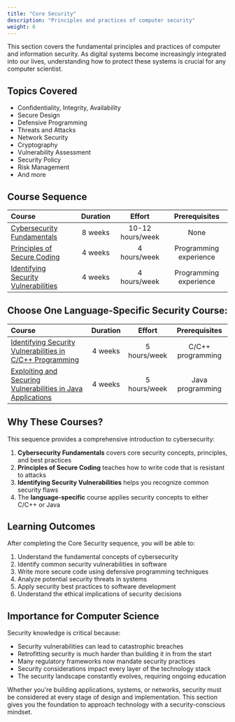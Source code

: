 ```yaml
---
title: "Core Security"
description: "Principles and practices of computer security"
weight: 6
---
```


This section covers the fundamental principles and practices of computer and information security. As digital systems become increasingly integrated into our lives, understanding how to protect these systems is crucial for any computer scientist.

## Topics Covered

- Confidentiality, Integrity, Availability
- Secure Design
- Defensive Programming
- Threats and Attacks
- Network Security
- Cryptography
- Vulnerability Assessment
- Security Policy
- Risk Management
- And more

## Course Sequence

| Course | Duration | Effort | Prerequisites |
| :--- | :---: | :---: | :---: |
| [Cybersecurity Fundamentals](https://www.edx.org/course/cybersecurity-fundamentals) | 8 weeks | 10-12 hours/week | None |
| [Principles of Secure Coding](https://www.coursera.org/learn/secure-coding-principles) | 4 weeks | 4 hours/week | Programming experience |
| [Identifying Security Vulnerabilities](https://www.coursera.org/learn/identifying-security-vulnerabilities) | 4 weeks | 4 hours/week | Programming experience |

## Choose One Language-Specific Security Course:

| Course | Duration | Effort | Prerequisites |
| :--- | :---: | :---: | :---: |
| [Identifying Security Vulnerabilities in C/C++ Programming](https://www.coursera.org/learn/identifying-security-vulnerabilities-c-programming) | 4 weeks | 5 hours/week | C/C++ programming |
| [Exploiting and Securing Vulnerabilities in Java Applications](https://www.coursera.org/learn/exploiting-securing-vulnerabilities-java-applications) | 4 weeks | 5 hours/week | Java programming |

## Why These Courses?

This sequence provides a comprehensive introduction to cybersecurity:

1. **Cybersecurity Fundamentals** covers core security concepts, principles, and best practices
2. **Principles of Secure Coding** teaches how to write code that is resistant to attacks
3. **Identifying Security Vulnerabilities** helps you recognize common security flaws
4. The **language-specific** course applies security concepts to either C/C++ or Java

## Learning Outcomes

After completing the Core Security sequence, you will be able to:

1. Understand the fundamental concepts of cybersecurity
2. Identify common security vulnerabilities in software
3. Write more secure code using defensive programming techniques
4. Analyze potential security threats in systems
5. Apply security best practices to software development
6. Understand the ethical implications of security decisions

## Importance for Computer Science

Security knowledge is critical because:

- Security vulnerabilities can lead to catastrophic breaches
- Retrofitting security is much harder than building it in from the start
- Many regulatory frameworks now mandate security practices
- Security considerations impact every layer of the technology stack
- The security landscape constantly evolves, requiring ongoing education

Whether you're building applications, systems, or networks, security must be considered at every stage of design and implementation. This section gives you the foundation to approach technology with a security-conscious mindset. 
